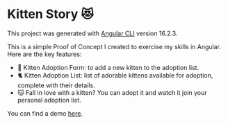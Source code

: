 # Kitten Story :heart_eyes_cat:

This project was generated with [Angular CLI](https://github.com/angular/angular-cli) version 16.2.3. 

This is a simple Proof of Concept I created to exercise my skills in Angular. Here are the key features:
- 🐾 Kitten Adoption Form: to add a new kitten to the adoption list.
- :cat2: Kitten Adoption List: list of adorable kittens available for adoption, complete with their details.
- :kissing_cat: Fall in love with a kitten? You can adopt it and watch it join your personal adoption list.

You can find a demo [here](https://www.loom.com/share/d792b23d86924a19b05c7b86f72179f3?sid=58aca1a5-7966-48af-bf7d-8f4565d163f0).
